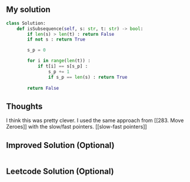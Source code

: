 ## My solution
```python
class Solution:
    def isSubsequence(self, s: str, t: str) -> bool:
        if len(s) > len(t) : return False
        if not s : return True

        s_p = 0

        for i in range(len(t)) :
            if t[i] == s[s_p] :
                s_p += 1
                if s_p == len(s) : return True
            
        return False
```

## Thoughts

I think this was pretty clever. I used the same approach from [[283. Move Zeroes]] with the slow/fast pointers. [[slow-fast pointers]]


## Improved Solution (Optional)
```python

```

## Leetcode Solution (Optional)
```python

```
